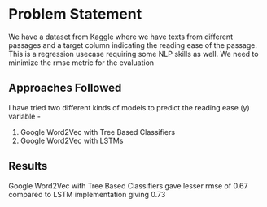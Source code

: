 # Problem Statement
We have a dataset from Kaggle where we have texts from different passages and a target column indicating the reading ease of the passage.
This is a regression usecase requiring some NLP skills as well. We need to minimize the rmse metric for the evaluation

## Approaches Followed
I have tried two different kinds of models to predict the reading ease (y) variable -
1. Google Word2Vec with Tree Based Classifiers
2. Google Word2Vec with LSTMs

## Results
Google Word2Vec with Tree Based Classifiers gave lesser rmse of 0.67 compared to LSTM implementation giving 0.73
